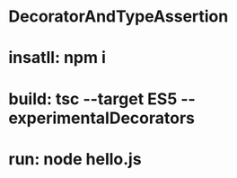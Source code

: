 # DecoratorAndTypeAssertion

# insatll: npm i 
# build: tsc --target ES5 --experimentalDecorators
# run: node hello.js
